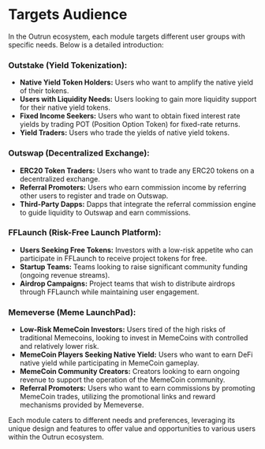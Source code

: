 # Targets Audience

In the Outrun ecosystem, each module targets different user groups with specific needs. Below is a detailed introduction:

### **Outstake (Yield Tokenization):**

* **Native Yield Token Holders:** Users who want to amplify the native yield of their tokens.
* **Users with Liquidity Needs:** Users looking to gain more liquidity support for their native yield tokens.
* **Fixed Income Seekers:** Users who want to obtain fixed interest rate yields by trading POT (Position Option Token) for fixed-rate returns.
* **Yield Traders:** Users who trade the yields of native yield tokens.

### **Outswap (Decentralized Exchange):**

* **ERC20 Token Traders:** Users who want to trade any ERC20 tokens on a decentralized exchange.
* **Referral Promoters:** Users who earn commission income by referring other users to register and trade on Outswap.
* **Third-Party Dapps:** Dapps that integrate the referral commission engine to guide liquidity to Outswap and earn commissions.

### **FFLaunch (Risk-Free Launch Platform):**

* **Users Seeking Free Tokens:** Investors with a low-risk appetite who can participate in FFLaunch to receive project tokens for free.
* **Startup Teams:** Teams looking to raise significant community funding (ongoing revenue streams).
* **Airdrop Campaigns:** Project teams that wish to distribute airdrops through FFLaunch while maintaining user engagement.

### **Memeverse (Meme LaunchPad):**

* **Low-Risk MemeCoin Investors:** Users tired of the high risks of traditional Memecoins, looking to invest in MemeCoins with controlled and relatively lower risk.
* **MemeCoin Players Seeking Native Yield:** Users who want to earn DeFi native yield while participating in MemeCoin gameplay.
* **MemeCoin Community Creators:** Creators looking to earn ongoing revenue to support the operation of the MemeCoin community.
* **Referral Promoters:** Users who want to earn commissions by promoting MemeCoin trades, utilizing the promotional links and reward mechanisms provided by Memeverse.

Each module caters to different needs and preferences, leveraging its unique design and features to offer value and opportunities to various users within the Outrun ecosystem.

